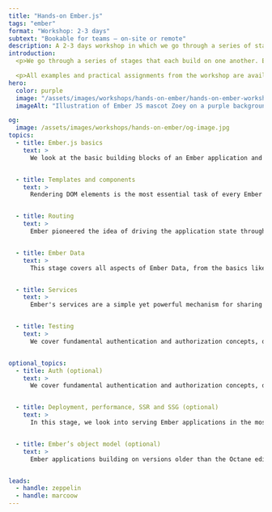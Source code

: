 ```yaml
---
title: "Hands-on Ember.js"
tags: "ember"
format: "Workshop: 2-3 days"
subtext: "Bookable for teams – on-site or remote"
description: A 2-3 days workshop in which we go through a series of stages that each build on one another. Each topic is introduced via an in-depth presentation as well as a small, focussed demo application that illustrates the respective concept in practice.
introduction:
  <p>We go through a series of stages that each build on one another. Each topic is introduced via an in-depth presentation as well as a small, focussed demo application that illustrates the respective concept in practice. Over the course of the workshop we take participants through building a full Ember application step by step so each topic can be applied hands-on with the support of our tutors. Depending on each team's needs and previous experience, we will cover each topic in varying depth. We are also happy to customize workshops for the specific needs of a team and cover topics like performance, debugging, upgrading from older versions of Ember, or any topics particular to a team's application.</p>

  <p>All examples and practical assignments from the workshop are available publicly on GitHub.</p>
hero:
  color: purple
  image: "/assets/images/workshops/hands-on-ember/hands-on-ember-workshop-hero.jpg"
  imageAlt: "Illustration of Ember JS mascot Zoey on a purple background"

og:
  image: /assets/images/workshops/hands-on-ember/og-image.jpg
topics:
  - title: Ember.js basics
    text: >
      We look at the basic building blocks of an Ember application and how they play together. We also take a look at the CLI and development tooling like the Ember Inspector.


  - title: Templates and components
    text: >
      Rendering DOM elements is the most essential task of every Ember app. We dive deep into Handlebars, Ember's component model, tracked properties as well as actions and modifiers and more advanced topics like complex component architectures, component reusability concerns, and architectural approaches.


  - title: Routing
    text: >
      Ember pioneered the idea of driving the application state through the URL. In this stage, we explore Ember's routing, the template hierarchy, and advanced concepts like loading and error states.


  - title: Ember Data
    text: >
      This stage covers all aspects of Ember Data, from the basics like working with models and the store, to advanced topics like adapters and serializers, the json:api spec, and data loading patterns.


  - title: Services
    text: >
      Ember's services are a simple yet powerful mechanism for sharing state throughout the application as well as encapsulating specific functionality. We cover how services work and look at typical use cases and patterns.


  - title: Testing
    text: >
      We cover fundamental authentication and authorization concepts, discussing different mechanisms and related security aspects.


optional_topics:
  - title: Auth (optional)
    text: >
      We cover fundamental authentication and authorization concepts, discussing different mechanisms and related security aspects.


  - title: Deployment, performance, SSR and SSG (optional)
    text: >
      In this stage, we look into serving Ember applications in the most performant way. We cover topics like CDNs, caching and service workers, as well as server-side rendering and pre-rendering with FastBoot.


  - title: Ember’s object model (optional)
    text: >
      Ember applications building on versions older than the Octane edition are still using Ember's legacy object model with patterns like computed properties and mixins. In this stage, we cover those concepts in-depth as well as explore approaches for migrating to native classes.


leads:
  - handle: zeppelin
  - handle: marcoow
---
```


<!--break-->
